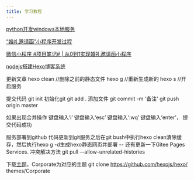 ```yaml
---
title: 学习教程
---
```

[python开发windows本地服务](http://www.manongjc.com/detail/27-uflskemyknpxqkk.html)

[“婚礼邀请函”小程序开发过程](https://blog.csdn.net/BAI20010904/article/details/124481796)

[微信小程序 #项目笔记# | 从0到1实现婚礼邀请函小程序](https://blog.csdn.net/Naiva/article/details/119538735)

[nodejs搭建Hexo博客系统](https://www.jianshu.com/p/251855ec704b/)

更新文章
hexo clean //删除之前的静态文件
hexo g //重新生成新的
hexo s //开启服务
    

提交代码
git init 初始化git
git add . 添加文件
git commit -m '备注'
git push origin master

如果出现合并操作
键盘输入‘i’
键盘输入‘esc’
键盘输入‘:wq’
键盘输入‘enter’，
提交代码成功

服务部署到github
代码更新到git服务之后在git bush中执行hexo clean清除缓存，然后执行hexo g -d生成hexo静态网页并部署
-- 还有更新一下Gitee Pages Services.
冲突解决方法
git pull --allow-unrelated-histories

下载[主题](https://github.com/hexojs/hexo/)，Corporate为对应的主题 git clone https://github.com/hexojs/hexo/ themes/Corporate
 